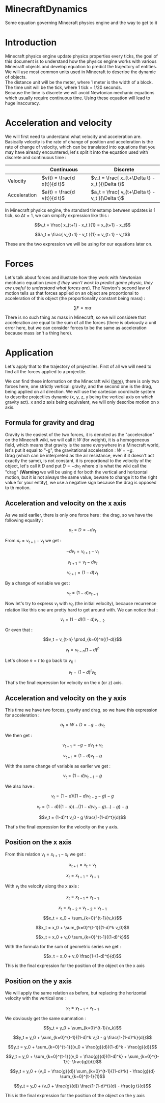 # MinecraftDynamics
Some equation governing Minecraft physics engine and the way to get to it

# Introduction
Minecraft physics engine update physics properties every ticks, the goal of this document is to understand how the physics engine works with various Minecraft objects and develop equation to predict the trajectory of entities. We will use most common units used in Minecraft to describe the dynamic of objects.  
The distance unit will be the meter, where 1 meter is the width of a block.  
The time unit will be the tick, where 1 tick = 1/20 seconds.  
Because the time is discrete we will avoid Newtonian mechanic equations which usually require continuous time. Using these equation will lead to huge inaccuracy.

# Acceleration and velocity
We will first need to understand what velocity and acceleration are. Basically velocity is the rate of change of position and acceleration is the rate of change of velocity, which can be translated into equations that you may have already encountered, let's split it into the equation used with discrete and continuous time :

|            |Continuous                 |Discrete                                       |
|------------|---------------------------|-----------------------------------------------|
|Velocity    |$v(t) = \frac{d x(t)}{d t}$|$v_t = \frac{ x_{t+\Delta t} - x_t }{\Delta t}$|
|Acceleration|$a(t) = \frac{d v(t)}{d t}$|$a_t = \frac{ v_{t+\Delta t} - v_t }{\Delta t}$|

In Minecraft physics engine, the standard timestamp between updates is 1 tick, so $\Delta t = 1$, we can simplify expression like this :

$$v_t = \frac{ x_{t+1} - x_t }{1} = x_{t+1} - x_t$$  

$$a_t = \frac{ v_{t+1} - v_t }{1} = v_{t+1} - v_t$$  

These are the two expression we will be using for our equations later on.

# Forces
Let's talk about forces and illustrate how they work with Newtonian mechanic equation (*even if they won't work to predict game physic, they are useful to understand what forces are*). The Newton's second law of motion tells us that forces applied on an object are proportional to acceleration of this object (the proportionality constant being mass) :  

```math
\sum{F} = m a
```

There is no such thing as mass in Minecraft, so we will considere that acceleration are equal to the sum of all the forces (there is obviously a unit error here, but we can consider forces to be the same as acceleration because mass isn't a thing here).

# Application
Let's apply that to the trajectory of projectiles. First of all we will need to find all the forces applied to a projectile.

We can find these information on the Minecraft wiki ([here](https://minecraft.wiki/w/Entity#Motion_of_entities)), there is only two forces here, one strictly vertical: gravity, and the second one is the drag, being applied on all direction.
We will use the cartesian coordinate system to describe projectiles dynamic (x, y, z, y being the vertical axis on which gravity act). x and z axis being equivalent, we will only describe motion on x axis.

## Formula for gravity and drag

Gravity is the easiest of the two forces, it is denoted as the "acceleration" on the Minecraft wiki, we will call it $W$ (for weight), it is a homogeneous field, which means that gravity is the same everywhere in a Minecraft world, let's put it equal to "-g", the gravitational acceleration : $W = -g$.  
Drag (which can be interpreted as the air resistance, even if it doesn't act exactly the same), is not constant, it is proportional to the velocity of the object, let's call it $D$ and put $D = - d v_t$ where $d$ is what the wiki call the "drag" (**Warning** we will be using d for both the vertical and horizontal motion, but it is not always the same value, beware to change it to the right value for your entity), we use a negative sign because the drag is opposed to th motion.  

## Acceleration and velocity on the x axis

As we said earlier, there is only one force here : the drag, so we have the following equality :  

$$a_t = D = - d v_t$$  

From $a_t = v_{t+1} - v_t$ we get :  

$$- d v_t = v_{t+1} - v_t$$  

$$v_{t+1} = v_t - d v_t$$  

$$v_{t+1} = (1-d) v_t$$  

By a change of variable we get :  

$$v_t = (1-d) v_{t-1}$$  

Now let's try to express $v_t$ with $v_0$ (the initial velocity), because recurrence relation like this one are pretty hard to get around with. We can notice that :  

$$v_t = (1-d) (1-d) v_{t-2}$$  

Or even that :  

$$v_t = v_{t-n} \prod_{k=0}^n{(1-d)}$$  

$$v_t = v_{t-n} (1-d)^n$$  

Let's chose $n=t$ to go back to $v_0$ :  

$$v_t = (1-d)^t v_0$$  

That's the final expression for velocity on the x (or z) axis.

## Acceleration and velocity on the y axis

This time we have two forces, gravity and drag, so we have this expression for acceleration :  

$$a_t = W + D = -g - d v_t$$  

We then get :  

$$v_{t+1} = -g - d v_t + v_t$$  

$$v_{t+1} = (1-d) v_t - g$$  

With the same change of variable as earlier we get :  

$$v_t = (1-d) v_{t-1} - g$$  

We also have :  

$$v_t = (1-d) ((1-d) v_{t-2} - g) - g$$  

$$v_t = (1-d) ((1-d) (... ((1-d) v_0 - g) ...) - g) - g$$  

$$v_t = (1-d)^t v_0 - g \frac{1-(1-d)^t}{d}$$  

That's the final expression for the velocity on the y axis.

## Position on the x axis

From this relation $v_t = x_{t+1} - x_t$ we get :  

$$x_{t+1} = x_t + v_t$$  

$$x_t = x_{t-1} + v_{t-1}$$  

With $v_t$ the velocity along the x axis :  

$$x_t = x_{t-1} + v_{t-1}$$  

$$x_t = x_{t-2} + v_{t-2} + v_{t-1}$$  

$$x_t = x_0 + \sum_{k=0}^{t-1}{v_k}$$  

$$x_t = x_0 + \sum_{k=0}^{t-1}{(1-d)^k v_0}$$  

$$x_t = x_0 + v_0 \sum_{k=0}^{t-1}{(1-d)^k}$$  

With the formula for the sum of geometric series we get : 

$$x_t = x_0 + v_0 \frac{1-(1-d)^t}{d}$$  

This is the final expression for the position of the object on the x axis

## Position on the y axis

We will apply the same relation as before, but replacing the horizontal velocity with the vertical one :  

$$y_t = y_{t-1} + v_{t-1}$$  

We obviously get the same summation :  

$$y_t = y_0 + \sum_{k=0}^{t-1}{v_k}$$  

$$y_t = y_0 + \sum_{k=0}^{t-1}{(1-d)^k v_0 - g \frac{1-(1-d)^k}{d}}$$  

$$y_t = y_0 + \sum_{k=0}^{t-1}{(v_0 + \frac{g}{d})(1-d)^k - \frac{g}{d}}$$  

$$y_t = y_0 + \sum_{k=0}^{t-1}{(v_0 + \frac{g}{d})(1-d)^k} + \sum_{k=0}^{t-1}{- \frac{g}{d}}$$  

$$y_t = y_0 + (v_0 + \frac{g}{d}) \sum_{k=0}^{t-1}{(1-d)^k} - \frac{g}{d} \sum_{k=0}^{t-1}{1}$$  

$$y_t = y_0 + (v_0 + \frac{g}{d}) \frac{1-(1-d)^t}{d} - \frac{g t}{d}$$  

This is the final expression for the position of the object on the y axis


